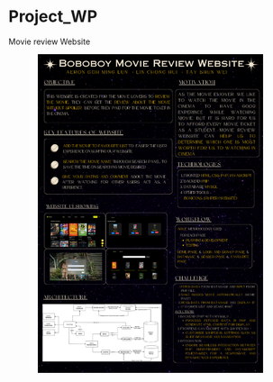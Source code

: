 # Project_WP
Movie review Website

<p align="center">
  <img src="assets/Boboboy.png" width="400"/>
</p>
